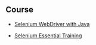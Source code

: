 ## Course
- [Selenium WebDriver with Java](https://testautomationu.applitools.com/selenium-webdriver-tutorial-java/)


- [Selenium Essential Training](https://www.linkedin.com/learning/selenium-essential-training/)


    

